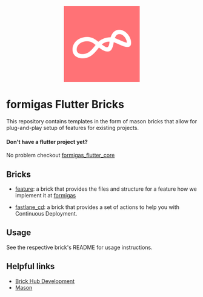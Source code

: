 <p align="center">
<img src="docs/main_logo.png" height="200" alt="Formigas" />
</p>

# formigas Flutter Bricks

This repository contains templates in the form of mason bricks that allow for plug-and-play setup of
features for existing projects.

#### Don't have a flutter project yet?
No problem checkout [formigas_flutter_core][core_repo_link]

## Bricks

- [feature][feature_repo_link]: a brick that provides the files and structure for a feature how we implement it at [formigas][formigas_link]

- [fastlane_cd][fastlane_cd_repo_link]: a brick that provides a set of actions to help you with Continuous Deployment.

## Usage

See the respective brick's README for usage instructions.

## Helpful links

- [Brick Hub Development][brick_hub_development_link]
- [Mason][mason_link]

[very_good_ventures_link]: https://github.com/VeryGoodOpenSource/very_good_core

[formigas_link]: https://formigas.io

[brick_hub_development_link]: https://docs.brickhub.dev/brick-development

[mason_link]: https://github.com/felangel/mason

[core_repo_link]: https://github.com/formigas/formigas-flutter-core

[feature_repo_link]: ./feature/README.md

[fastlane_cd_repo_link]: ./fastlane_cd/README.md

[formigas_mvc_link]: https://github.com/formigas/formigas_mvc
